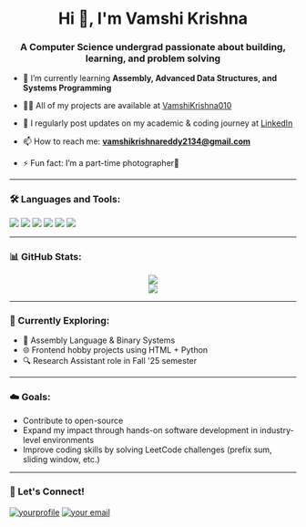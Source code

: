 <h1 align="center">Hi 👋, I'm Vamshi Krishna</h1>
<h3 align="center">A Computer Science undergrad passionate about building, learning, and problem solving</h3>

- 🌱 I’m currently learning **Assembly, Advanced Data Structures, and Systems Programming**

- 👨‍💻 All of my projects are available at [VamshiKrishna010](https://github.com/VamshiKrishna010)

- 📝 I regularly post updates on my academic & coding journey at [LinkedIn](https://www.linkedin.com/in/vamshi-krishna-reddy-daggula-3269942b8/)

- 📫 How to reach me: **vamshikrishnareddy2134@gmail.com**

- ⚡ Fun fact: I’m a part-time photographer📸

---

### 🛠️ Languages and Tools:
<p align="left">
  <img src="https://img.shields.io/badge/C++-00599C?style=flat&logo=c%2B%2B&logoColor=white" />
  <img src="https://img.shields.io/badge/Python-3776AB?style=flat&logo=python&logoColor=white" />
  <img src="https://img.shields.io/badge/MySQL-4479A1?style=flat&logo=mysql&logoColor=white" />
  <img src="https://img.shields.io/badge/HTML5-E34F26?style=flat&logo=html5&logoColor=white" />
  <img src="https://img.shields.io/badge/Tkinter-FF6F61?style=flat&logo=python&logoColor=white" />
  <img src="https://img.shields.io/badge/VSCode-007ACC?style=flat&logo=visual-studio-code&logoColor=white" />
</p>

---

### 📊 GitHub Stats:
<p align="center">
  <img src="https://github-readme-stats.vercel.app/api?username=VamshiKrishna010&show_icons=true&theme=tokyonight" />
  <br/>
  <img src="https://github-readme-streak-stats.herokuapp.com?user=VamshiKrishna010&theme=tokyonight&hide_border=false" />
</p>

---

### 🧠 Currently Exploring:
- 🔲 Assembly Language & Binary Systems
- 🌐 Frontend hobby projects using HTML + Python
- 🔍 Research Assistant role in Fall '25 semester

---

### ☁️ Goals:
- Contribute to open-source
- Expand my impact through hands-on software development in industry-level environments
- Improve coding skills by solving LeetCode challenges (prefix sum, sliding window, etc.)

---

### 🎯 Let's Connect!
<p align="left">
  <a href="(https://www.linkedin.com/in/vamshi-krishna-reddy-daggula-3269942b8/)" target="blank"><img align="center" src="https://img.shields.io/badge/LinkedIn-blue?style=flat&logo=linkedin" alt="yourprofile" /></a>
  <a href="mailto:your.email@example.com" target="blank"><img align="center" src="https://img.shields.io/badge/Gmail-red?style=flat&logo=gmail" alt="your email" /></a>
</p>

<!--
**VamshiKrishna010/VamshiKrishna010** is a ✨ _special_ ✨ repository because its `README.md` (this file) appears on your GitHub profile.

Here are some ideas to get you started:

- 🔭 I’m currently working on ...
- 🌱 I’m currently learning ...
- 👯 I’m looking to collaborate on ...
- 🤔 I’m looking for help with ...
- 💬 Ask me about ...
- 📫 How to reach me: ...
- 😄 Pronouns: ...
- ⚡ Fun fact: ...
-->
